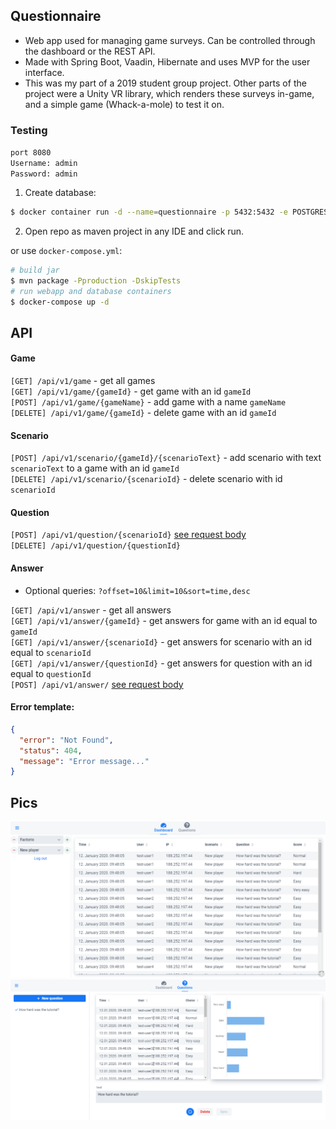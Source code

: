 ## Questionnaire

- Web app used for managing game surveys. Can be controlled through the dashboard or the REST API.
- Made with Spring Boot, Vaadin, Hibernate and uses MVP for the user interface.
- This was my part of a 2019 student group project. Other parts of the project were a Unity VR library, which renders
  these surveys in-game, and a simple game (Whack-a-mole) to test it on.

### Testing

`port 8080`\
`Username: admin`\
`Password: admin`

1) Create database:

```sh
$ docker container run -d --name=questionnaire -p 5432:5432 -e POSTGRES_PASSWORD=password -v ${HOME}/postgres/questionnaire:/var/lib/postgresql/data postgres:13.3-alpine
```

2) Open repo as maven project in any IDE and click run.

or use `docker-compose.yml`:

```sh
# build jar
$ mvn package -Pproduction -DskipTests
# run webapp and database containers
$ docker-compose up -d
```

## API

#### Game

`[GET] /api/v1/game` - get all games\
`[GET] /api/v1/game/{gameId}` - get game with an id `gameId`\
`[POST] /api/v1/game/{gameName}` - add game with a name `gameName`\
`[DELETE] /api/v1/game/{gameId}` - delete game with an id `gameId`

#### Scenario

`[POST] /api/v1/scenario/{gameId}/{scenarioText}` - add scenario with text `scenarioText` to a game with an id `gameId`\
`[DELETE] /api/v1/scenario/{scenarioId}` - delete scenario with id `scenarioId`

#### Question

`[POST] /api/v1/question/{scenarioId}` [see request body](src/main/java/edu/fer/project/questionnaire/dtos/requests/AddQuestionRequest.java)\
`[DELETE] /api/v1/question/{questionId}`

#### Answer

- Optional queries: `?offset=10&limit=10&sort=time,desc`

`[GET] /api/v1/answer` - get all answers\
`[GET] /api/v1/answer/{gameId}` - get answers for game with an id equal to `gameId`\
`[GET] /api/v1/answer/{scenarioId}` - get answers for scenario with an id equal to `scenarioId`\
`[GET] /api/v1/answer/{questionId}` - get answers for question with an id equal to `questionId`\
`[POST] /api/v1/answer/` [see request body](src/main/java/edu/fer/project/questionnaire/dtos/requests/AddAnswerRequest.java)

#### Error template:

```json
{
  "error": "Not Found",
  "status": 404,
  "message": "Error message..."
}
```

## Pics

![plot](./pics/questionnaire_1.png?raw=true "function")
![plot](./pics/questionnaire_2.png?raw=true "function")
